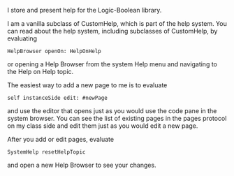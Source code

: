 I store and present help for the Logic-Boolean library.

I am a vanilla subclass of CustomHelp, which is part of the help system.  You
can read about the help system, including subclasses of CustomHelp, by
evaluating

	HelpBrowser openOn: HelpOnHelp

or opening a Help Browser from the system Help menu and navigating to the Help
on Help topic.

The easiest way to add a new page to me is to evaluate

	self instanceSide edit: #newPage

and use the editor that opens just as you would use the code pane in the system
browser.  You can see the list of existing pages in the pages protocol on my
class side and edit them just as you would edit a new page.

After you add or edit pages, evaluate

	SystemHelp resetHelpTopic

and open a new Help Browser to see your changes.
